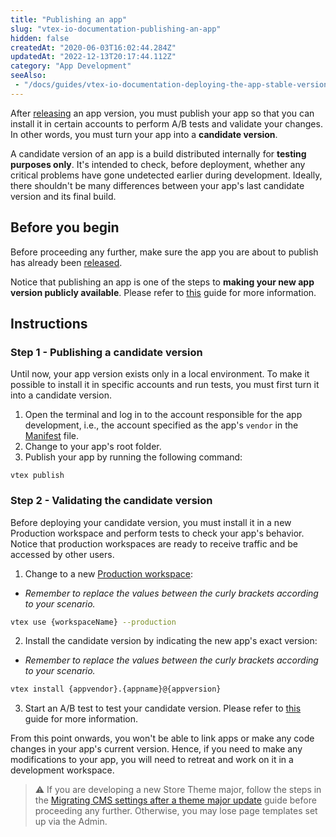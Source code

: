 ```yaml
---
title: "Publishing an app"
slug: "vtex-io-documentation-publishing-an-app"
hidden: false
createdAt: "2020-06-03T16:02:44.284Z"
updatedAt: "2022-12-13T20:17:44.112Z"
category: "App Development"
seeAlso:
 - "/docs/guides/vtex-io-documentation-deploying-the-app-stable-version"
---
```

After [releasing](https://developers.vtex.com/docs/guides/vtex-io-documentation-releasing-a-new-app-version) an app version, you must publish your app so that you can install it in certain accounts to perform A/B tests and validate your changes. In other words, you must turn your app into a **candidate version**.

A candidate version of an app is a build distributed internally for **testing purposes only**. It's intended to check, before deployment, whether any critical problems have gone undetected earlier during development. Ideally, there shouldn't be many differences between your app's last candidate version and its final build.

## Before you begin

Before proceeding any further, make sure the app you are about to publish has already been [released](https://developers.vtex.com/docs/guides/vtex-io-documentation-releasing-a-new-app-version).

Notice that publishing an app is one of the steps to **making your new app version publicly available**. Please refer to [this](https://developers.vtex.com/docs/guides/vtex-io-documentation-making-your-new-app-version-publicly-available) guide for more information.

## Instructions

### Step 1 - Publishing a candidate version

Until now, your app version exists only in a local environment. To make it possible to install it in specific accounts and run tests, you must first turn it into a candidate version.

1. Open the terminal and log in to the account responsible for the app development, i.e., the account specified as the app's `vendor` in the [Manifest](https://developers.vtex.com/docs/guides/vtex-io-documentation-manifest) file.
2. Change to your app's root folder.
3. Publish your app by running the following command:

```
vtex publish
```

### Step 2 - Validating the candidate version

Before deploying your candidate version, you must install it in a new Production workspace and perform tests to check your app's behavior. Notice that production workspaces are ready to receive traffic and be accessed by other users.

1. Change to a new [Production workspace](https://developers.vtex.com/docs/guides/vtex-io-documentation-creating-a-production-workspace):

- _Remember to replace the values between the curly brackets according to your scenario._

```sh
vtex use {workspaceName} --production
```

2. Install the candidate version by indicating the new app's exact version:

- _Remember to replace the values between the curly brackets according to your scenario._

```sh
vtex install {appvendor}.{appname}@{appversion}
```

3. Start an A/B test to test your candidate version. Please refer to [this](https://developers.vtex.com/docs/guides/vtex-io-documentation-running-native-ab-testing) guide for more information.

From this point onwards, you won't be able to link apps or make any code changes in your app's current version. Hence, if you need to make any modifications to your app, you will need to retreat and work on it in a development workspace.

> ⚠️ If you are developing a new Store Theme major, follow the steps in the [Migrating CMS settings after a theme major update](https://developers.vtex.com/docs/guides/vtex-io-documentation-migrating-cms-settings-after-major-update) guide before proceeding any further. Otherwise, you may lose page templates set up via the Admin.
